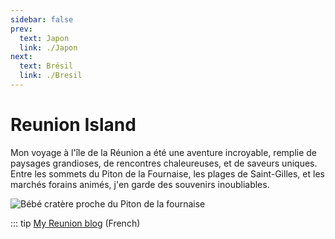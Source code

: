 ```yaml
---
sidebar: false
prev: 
  text: Japon
  link: ./Japon
next: 
  text: Brésil
  link: ./Bresil
---
```


# Reunion Island

Mon voyage à l'île de la Réunion a été une aventure incroyable, remplie de paysages grandioses, de rencontres chaleureuses, et de saveurs uniques. Entre les sommets du Piton de la Fournaise, les plages de Saint-Gilles, et les marchés forains animés, j'en garde des souvenirs inoubliables.

<img :src="$withBase('/img/fournaise.jpg')" alt="Bébé cratère proche du Piton de la fournaise">

::: tip
[My Reunion blog](https://reunion.rouquin.me/) (French)
